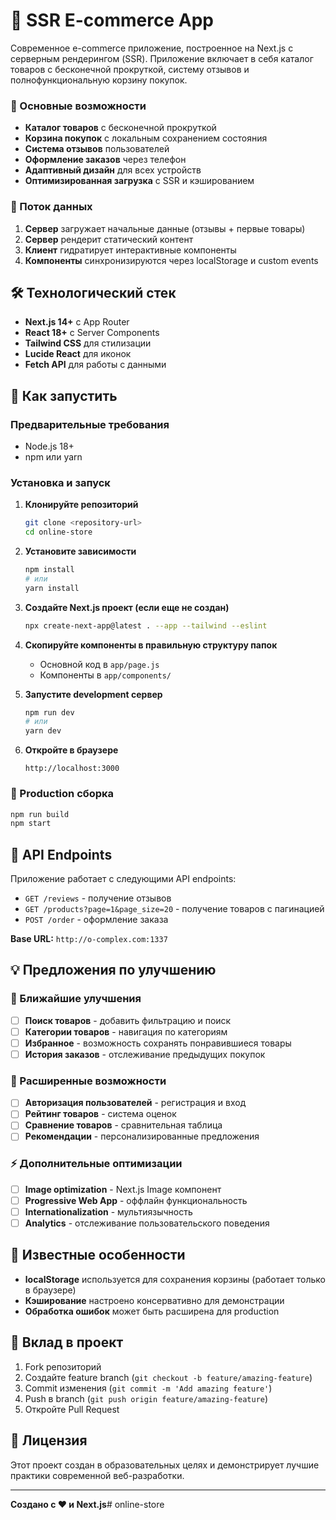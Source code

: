 # 🛒 SSR E-commerce App

Современное e-commerce приложение, построенное на Next.js с серверным рендерингом (SSR). Приложение включает в себя каталог товаров с бесконечной прокруткой, систему отзывов и полнофункциональную корзину покупок.

### 🎯 Основные возможности

- **Каталог товаров** с бесконечной прокруткой
- **Корзина покупок** с локальным сохранением состояния
- **Система отзывов** пользователей
- **Оформление заказов** через телефон
- **Адаптивный дизайн** для всех устройств
- **Оптимизированная загрузка** с SSR и кэшированием

### 🔄 Поток данных

1. **Сервер** загружает начальные данные (отзывы + первые товары)
2. **Сервер** рендерит статический контент
3. **Клиент** гидратирует интерактивные компоненты
4. **Компоненты** синхронизируются через localStorage и custom events

## 🛠️ Технологический стек

- **Next.js 14+** с App Router
- **React 18+** с Server Components
- **Tailwind CSS** для стилизации
- **Lucide React** для иконок
- **Fetch API** для работы с данными

## 🚀 Как запустить

### Предварительные требования

- Node.js 18+
- npm или yarn

### Установка и запуск

1. **Клонируйте репозиторий**

   ```bash
   git clone <repository-url>
   cd online-store
   ```

2. **Установите зависимости**

   ```bash
   npm install
   # или
   yarn install
   ```

3. **Создайте Next.js проект (если еще не создан)**

   ```bash
   npx create-next-app@latest . --app --tailwind --eslint
   ```

4. **Скопируйте компоненты в правильную структуру папок**

   - Основной код в `app/page.js`
   - Компоненты в `app/components/`

5. **Запустите development сервер**

   ```bash
   npm run dev
   # или
   yarn dev
   ```

6. **Откройте в браузере**
   ```
   http://localhost:3000
   ```

### 🔧 Production сборка

```bash
npm run build
npm start
```

## 📡 API Endpoints

Приложение работает с следующими API endpoints:

- `GET /reviews` - получение отзывов
- `GET /products?page=1&page_size=20` - получение товаров с пагинацией
- `POST /order` - оформление заказа

**Base URL:** `http://o-complex.com:1337`

## 💡 Предложения по улучшению

### 🎯 Ближайшие улучшения

- [ ] **Поиск товаров** - добавить фильтрацию и поиск
- [ ] **Категории товаров** - навигация по категориям
- [ ] **Избранное** - возможность сохранять понравившиеся товары
- [ ] **История заказов** - отслеживание предыдущих покупок

### 🚀 Расширенные возможности

- [ ] **Авторизация пользователей** - регистрация и вход
- [ ] **Рейтинг товаров** - система оценок
- [ ] **Сравнение товаров** - сравнительная таблица
- [ ] **Рекомендации** - персонализированные предложения

### ⚡ Дополнительные оптимизации

- [ ] **Image optimization** - Next.js Image компонент
- [ ] **Progressive Web App** - оффлайн функциональность
- [ ] **Internationalization** - мультиязычность
- [ ] **Analytics** - отслеживание пользовательского поведения

## 🐛 Известные особенности

- **localStorage** используется для сохранения корзины (работает только в браузере)
- **Кэширование** настроено консервативно для демонстрации
- **Обработка ошибок** может быть расширена для production

## 🤝 Вклад в проект

1. Fork репозиторий
2. Создайте feature branch (`git checkout -b feature/amazing-feature`)
3. Commit изменения (`git commit -m 'Add amazing feature'`)
4. Push в branch (`git push origin feature/amazing-feature`)
5. Откройте Pull Request

## 📄 Лицензия

Этот проект создан в образовательных целях и демонстрирует лучшие практики современной веб-разработки.

---

**Создано с ❤️ и Next.js**# online-store
